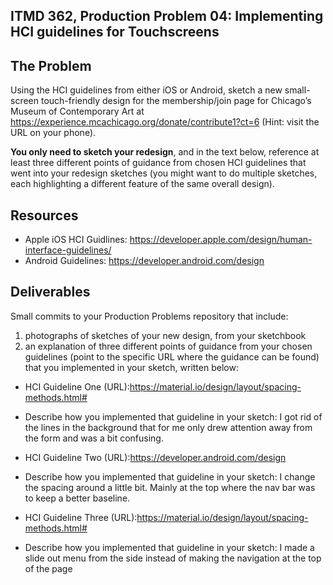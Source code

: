 ## ITMD 362, Production Problem 04: Implementing HCI guidelines for Touchscreens

## The Problem

Using the HCI guidelines from either iOS or Android, sketch a new small-screen touch-friendly design
for the membership/join page for Chicago’s Museum of Contemporary Art at
https://experience.mcachicago.org/donate/contribute1?ct=6 (Hint: visit the URL on your phone).

**You only need to sketch your redesign**, and in the text below, reference at least three different
points of guidance from chosen HCI guidelines that went into your redesign sketches (you might
want to do multiple sketches, each highlighting a different feature of the same overall design).

## Resources

* Apple iOS HCI Guidlines:
  https://developer.apple.com/design/human-interface-guidelines/
* Android Guidelines:
  https://developer.android.com/design

## Deliverables

Small commits to your Production Problems repository that include:

1. photographs of sketches of your new design, from your sketchbook
2. an explanation of three different points of guidance from your chosen guidelines (point to the
   specific URL where the guidance can be found) that you implemented in your sketch, written below:

* HCI Guideline One (URL):https://material.io/design/layout/spacing-methods.html#
* Describe how you implemented that guideline in your sketch:
I got rid of the lines in the background that for me only drew attention away
from the form and was a bit confusing.

* HCI Guideline Two (URL):https://developer.android.com/design
* Describe how you implemented that guideline in your sketch:
I change the spacing around a little bit. Mainly at the top where the nav bar was
to keep a better baseline.

* HCI Guideline Three (URL):https://material.io/design/layout/spacing-methods.html#
* Describe how you implemented that guideline in your sketch:
I made a slide out menu from the side instead of making the navigation at the
top of the page
